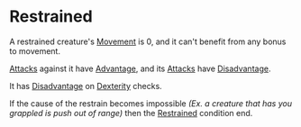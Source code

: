 # Restrained

A restrained creature's [Movement](../Combat/Movement.md) is 0, and it can't benefit from any bonus to movement.

[Attacks](../Combat/Attack.md) against it have [Advantage](../Die%20Rolling%20Mechanics/Advantage.md), and its [Attacks](../Combat/Attack.md) have [Disadvantage](../Die%20Rolling%20Mechanics/Disadvantage.md).

It has [Disadvantage](../Die%20Rolling%20Mechanics/Disadvantage.md) on [Dexterity](../../Player%20Characters/Abilities/Dexterity.md) checks.

If the cause of the restrain becomes impossible *(Ex. a creature that has you grappled is push out of range)* then the [Restrained]() condition end.
